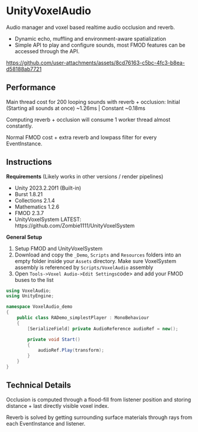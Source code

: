 # UnityVoxelAudio
Audio manager and voxel based realtime audio occlusion and reverb.
- Dynamic echo, muffling and environment-aware spatialization
- Simple API to play and configure sounds, most FMOD features can be accessed through the API.

https://github.com/user-attachments/assets/8cd76163-c5bc-4fc3-b8ea-d58188ab7721

## Performance

Main thread cost for 200 looping sounds with reverb + occlusion:  Initial (Starting all sounds at once) ~1.26ms | Constant ~0.18ms

Computing reverb + occlusion will consume 1 worker thread almost constantly.

Normal FMOD cost + extra reverb and lowpass filter for every EventInstance.

## Instructions

**Requirements** (Likely works in other versions / render pipelines)
<ul>
<li>Unity 2023.2.20f1 (Built-in)</li>
<li>Burst 1.8.21</li>
<li>Collections 2.1.4</li>
<li>Mathematics 1.2.6</li>
<li>FMOD 2.3.7</li>
<li>UnityVoxelSystem LATEST: https://github.com/Zombie1111/UnityVoxelSystem</li>
</ul>

**General Setup**

<ol>
  <li>Setup FMOD and UnityVoxelSystem</li>
  <li>Download and copy the <code>_Demo</code>, <code>Scripts</code> and <code>Resources</code> folders into an empty folder inside your <code>Assets</code> directory.
  Make sure VoxelSystem assembly is referenced by <code>Scripts/VoxelAudio</code> assembly</li>
  <li>Open <code>Tools->Voxel Audio->Edit Settings</code>code> and add your FMOD buses to the list</li>
</ol>

```c#
using VoxelAudio;
using UnityEngine;

namespace VoxelAudio_demo
{
    public class RADemo_simplestPlayer : MonoBehaviour
    {
        [SerializeField] private AudioReference audioRef = new();

        private void Start()
        {
            audioRef.Play(transform);
        }
    }
}
```

## Technical Details

Occlusion is computed through a flood-fill from listener position and storing distance + last directly visible voxel index.

Reverb is solved by getting surrounding surface materials through rays from each EventInstance and listener.
